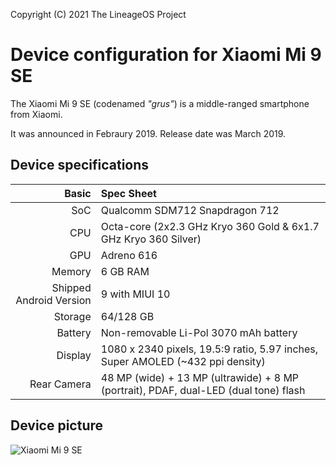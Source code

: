 Copyright (C) 2021 The LineageOS Project

Device configuration for Xiaomi Mi 9 SE
=========================================

The Xiaomi Mi 9 SE (codenamed _"grus"_) is a middle-ranged smartphone from Xiaomi.

It was announced in Febraury 2019. Release date was March 2019.

## Device specifications

Basic        | Spec Sheet
------------:|:-------------------------
SoC          | Qualcomm SDM712 Snapdragon 712
CPU          | Octa-core (2x2.3 GHz Kryo 360 Gold & 6x1.7 GHz Kryo 360 Silver)
GPU          | Adreno 616
Memory       | 6 GB RAM
Shipped Android Version | 9 with MIUI 10
Storage      | 64/128 GB
Battery      | Non-removable Li-Pol 3070 mAh battery
Display      | 1080 x 2340 pixels, 19.5:9 ratio, 5.97 inches, Super AMOLED (~432 ppi density)
Rear Camera  | 48 MP (wide) + 13 MP (ultrawide) + 8 MP (portrait), PDAF, dual-LED (dual tone) flash

## Device picture

![Xiaomi Mi 9 SE](https://vovomobiles.com/wp-content/uploads/2019/12/Xiaomi-Mi-9-SE-1.png "Xiaomi Mi 9 SE in Piano Black")
